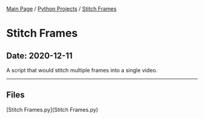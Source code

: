 [Main Page](/) / [Python Projects](/python) / [Stitch Frames](/python/2020-09-06_Chess)

# Stitch Frames

## Date: 2020-12-11

A script that would stitch multiple frames into a single video.

-----

## Files

[Stitch Frames.py](Stitch Frames.py)